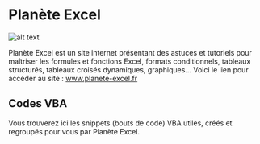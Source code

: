 # Planète Excel 

![alt text](https://planete-excel.fr/wp-content/uploads/Logo-planete-excel.webp)

Planète Excel est un site internet présentant des astuces et tutoriels pour maîtriser les formules et fonctions Excel, formats conditionnels, tableaux structurés, tableaux croisés dynamiques, graphiques...
Voici le lien pour accéder au site : www.planete-excel.fr

## Codes VBA
Vous trouverez ici les snippets (bouts de code) VBA utiles, créés et regroupés pour vous par Planète Excel.
